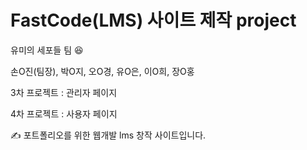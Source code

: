 # FastCode(LMS) 사이트 제작 project


유미의 세포들 팀 😆

손O진(팀장), 박O지, 오O경, 유O은, 이O희, 장O홍

3차 프로젝트 : 관리자 페이지

4차 프로젝트 : 사용자 페이지


✍️ 포트폴리오를 위한 웹개발 lms 창작 사이트입니다.
